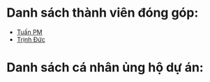 # Danh sách thành viên đóng góp: 

- [Tuấn PM](https://github.com/tuanpmt)
- [Trịnh Đức](https://github.com/trinhduc)


# Danh sách cá nhân ủng hộ dự án: 
